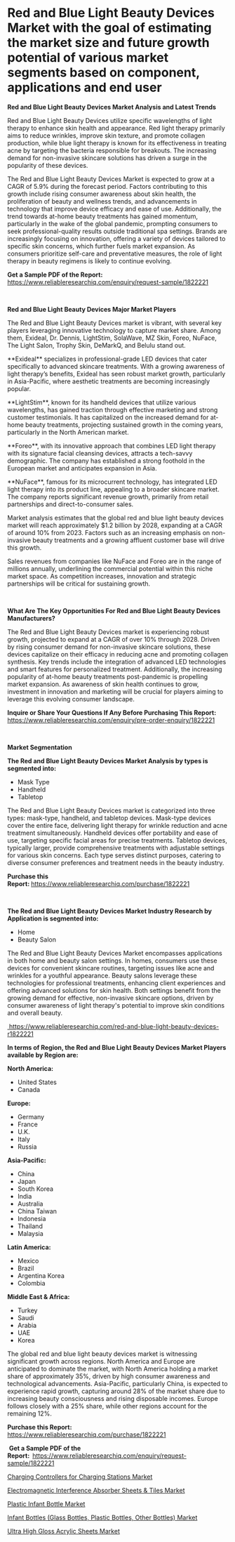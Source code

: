 <p><h1>Red and Blue Light Beauty Devices Market with the goal of estimating the market size and future growth potential of various market segments based on component, applications and end user</h1></p><p><strong>Red and Blue Light Beauty Devices Market Analysis and Latest Trends</strong></p>
<p><p>Red and Blue Light Beauty Devices utilize specific wavelengths of light therapy to enhance skin health and appearance. Red light therapy primarily aims to reduce wrinkles, improve skin texture, and promote collagen production, while blue light therapy is known for its effectiveness in treating acne by targeting the bacteria responsible for breakouts. The increasing demand for non-invasive skincare solutions has driven a surge in the popularity of these devices.</p><p>The Red and Blue Light Beauty Devices Market is expected to grow at a CAGR of 5.9% during the forecast period. Factors contributing to this growth include rising consumer awareness about skin health, the proliferation of beauty and wellness trends, and advancements in technology that improve device efficacy and ease of use. Additionally, the trend towards at-home beauty treatments has gained momentum, particularly in the wake of the global pandemic, prompting consumers to seek professional-quality results outside traditional spa settings. Brands are increasingly focusing on innovation, offering a variety of devices tailored to specific skin concerns, which further fuels market expansion. As consumers prioritize self-care and preventative measures, the role of light therapy in beauty regimens is likely to continue evolving.</p></p>
<p><strong>Get a Sample PDF of the Report:&nbsp;</strong> <a href="https://www.reliableresearchiq.com/enquiry/request-sample/1822221?utm_campaign=1144&utm_medium=2&utm_source=Github&utm_content=ia&utm_term=05042025&utm_id=red-and-blue-light-beauty-devices">https://www.reliableresearchiq.com/enquiry/request-sample/1822221</a></p>
<p>&nbsp;</p>
<p><strong>Red and Blue Light Beauty Devices Major Market Players</strong></p>
<p><p>The Red and Blue Light Beauty Devices market is vibrant, with several key players leveraging innovative technology to capture market share. Among them, Exideal, Dr. Dennis, LightStim, SolaWave, MZ Skin, Foreo, NuFace, The Light Salon, Trophy Skin, DeMarkQ, and Belulu stand out. </p><p>**Exideal** specializes in professional-grade LED devices that cater specifically to advanced skincare treatments. With a growing awareness of light therapy’s benefits, Exideal has seen robust market growth, particularly in Asia-Pacific, where aesthetic treatments are becoming increasingly popular.</p><p>**LightStim**, known for its handheld devices that utilize various wavelengths, has gained traction through effective marketing and strong customer testimonials. It has capitalized on the increased demand for at-home beauty treatments, projecting sustained growth in the coming years, particularly in the North American market.</p><p>**Foreo**, with its innovative approach that combines LED light therapy with its signature facial cleansing devices, attracts a tech-savvy demographic. The company has established a strong foothold in the European market and anticipates expansion in Asia.</p><p>**NuFace**, famous for its microcurrent technology, has integrated LED light therapy into its product line, appealing to a broader skincare market. The company reports significant revenue growth, primarily from retail partnerships and direct-to-consumer sales.</p><p>Market analysis estimates that the global red and blue light beauty devices market will reach approximately $1.2 billion by 2028, expanding at a CAGR of around 10% from 2023. Factors such as an increasing emphasis on non-invasive beauty treatments and a growing affluent customer base will drive this growth.</p><p>Sales revenues from companies like NuFace and Foreo are in the range of millions annually, underlining the commercial potential within this niche market space. As competition increases, innovation and strategic partnerships will be critical for sustaining growth.</p></p>
<p>&nbsp;</p>
<p><strong>What Are The Key Opportunities For Red and Blue Light Beauty Devices Manufacturers?</strong></p>
<p><p>The Red and Blue Light Beauty Devices market is experiencing robust growth, projected to expand at a CAGR of over 10% through 2028. Driven by rising consumer demand for non-invasive skincare solutions, these devices capitalize on their efficacy in reducing acne and promoting collagen synthesis. Key trends include the integration of advanced LED technologies and smart features for personalized treatment. Additionally, the increasing popularity of at-home beauty treatments post-pandemic is propelling market expansion. As awareness of skin health continues to grow, investment in innovation and marketing will be crucial for players aiming to leverage this evolving consumer landscape.</p></p>
<p><strong>Inquire or Share Your Questions If Any Before Purchasing This Report:</strong> <a href="https://www.reliableresearchiq.com/enquiry/pre-order-enquiry/1822221?utm_campaign=1144&utm_medium=2&utm_source=Github&utm_content=ia&utm_term=05042025&utm_id=red-and-blue-light-beauty-devices">https://www.reliableresearchiq.com/enquiry/pre-order-enquiry/1822221</a></p>
<p>&nbsp;</p>
<p><strong>Market Segmentation</strong></p>
<p><strong>The Red and Blue Light Beauty Devices Market Analysis by types is segmented into:</strong></p>
<p><ul><li>Mask Type</li><li>Handheld</li><li>Tabletop</li></ul></p>
<p><p>The Red and Blue Light Beauty Devices market is categorized into three types: mask-type, handheld, and tabletop devices. Mask-type devices cover the entire face, delivering light therapy for wrinkle reduction and acne treatment simultaneously. Handheld devices offer portability and ease of use, targeting specific facial areas for precise treatments. Tabletop devices, typically larger, provide comprehensive treatments with adjustable settings for various skin concerns. Each type serves distinct purposes, catering to diverse consumer preferences and treatment needs in the beauty industry.</p></p>
<p><strong>Purchase this Report:&nbsp;</strong><a href="https://www.reliableresearchiq.com/purchase/1822221?utm_campaign=1144&utm_medium=2&utm_source=Github&utm_content=ia&utm_term=05042025&utm_id=red-and-blue-light-beauty-devices">https://www.reliableresearchiq.com/purchase/1822221</a></p>
<p>&nbsp;</p>
<p><strong>The Red and Blue Light Beauty Devices Market Industry Research by Application is segmented into:</strong></p>
<p><ul><li>Home</li><li>Beauty Salon</li></ul></p>
<p><p>The Red and Blue Light Beauty Devices Market encompasses applications in both home and beauty salon settings. In homes, consumers use these devices for convenient skincare routines, targeting issues like acne and wrinkles for a youthful appearance. Beauty salons leverage these technologies for professional treatments, enhancing client experiences and offering advanced solutions for skin health. Both settings benefit from the growing demand for effective, non-invasive skincare options, driven by consumer awareness of light therapy's potential to improve skin conditions and overall beauty.</p></p>
<p><a href="https://www.reliableresearchiq.com/red-and-blue-light-beauty-devices-r1822221?utm_campaign=1144&utm_medium=2&utm_source=Github&utm_content=ia&utm_term=05042025&utm_id=red-and-blue-light-beauty-devices">&nbsp;https://www.reliableresearchiq.com/red-and-blue-light-beauty-devices-r1822221</a></p>
<p><strong>In terms of Region, the Red and Blue Light Beauty Devices Market Players available by Region are:</strong></p>
<p>
    <p> <strong> North America: </strong>
        <ul>
            <li>United States</li>
            <li>Canada</li>
        </ul>
        </p> 
    <p> <strong> Europe: </strong>
        <ul>
            <li>Germany</li>
            <li>France</li>
            <li>U.K.</li>
            <li>Italy</li>
            <li>Russia</li>
        </ul>
        </p> 
    <p> <strong> Asia-Pacific: </strong>
        <ul>
            <li>China</li>
            <li>Japan</li>
            <li>South Korea</li>
            <li>India</li>
            <li>Australia</li>
            <li>China Taiwan</li>
            <li>Indonesia</li>
            <li>Thailand</li>
            <li>Malaysia</li>
        </ul>
        </p> 
    <p> <strong> Latin America: </strong>
        <ul>
            <li>Mexico</li>
            <li>Brazil</li>
            <li>Argentina Korea</li>
            <li>Colombia</li>
        </ul>
        </p> 
    <p> <strong> Middle East & Africa: </strong>
        <ul>
            <li>Turkey</li>
            <li>Saudi</li>
            <li>Arabia</li>
            <li>UAE</li>
            <li>Korea</li>
        </ul>
    </p>
    </p>
<p><p>The global red and blue light beauty devices market is witnessing significant growth across regions. North America and Europe are anticipated to dominate the market, with North America holding a market share of approximately 35%, driven by high consumer awareness and technological advancements. Asia-Pacific, particularly China, is expected to experience rapid growth, capturing around 28% of the market share due to increasing beauty consciousness and rising disposable incomes. Europe follows closely with a 25% share, while other regions account for the remaining 12%.</p></p>
<p><strong>Purchase this Report: </strong><a href="https://www.reliableresearchiq.com/purchase/1822221?utm_campaign=1144&utm_medium=2&utm_source=Github&utm_content=ia&utm_term=05042025&utm_id=red-and-blue-light-beauty-devices">https://www.reliableresearchiq.com/purchase/1822221</a></p>
<p>&nbsp;<strong>Get a Sample PDF of the Report:&nbsp;&nbsp;</strong><a href="https://www.reliableresearchiq.com/enquiry/request-sample/1822221?utm_campaign=1144&utm_medium=2&utm_source=Github&utm_content=ia&utm_term=05042025&utm_id=red-and-blue-light-beauty-devices">https://www.reliableresearchiq.com/enquiry/request-sample/1822221</a></p>
<p><strong></strong></p>
<p><p><a href="https://github.com/waldarolka1j/Market-Research-Report-List-1/blob/main/charging-controllers-for-charging-stations-market.md?utm_campaign=1144&utm_medium=2&utm_source=Github&utm_content=ia&utm_term=05042025&utm_id=red-and-blue-light-beauty-devices">Charging Controllers for Charging Stations Market</a></p><p><a href="https://github.com/spineamosa0e/Market-Research-Report-List-1/blob/main/electromagnetic-interference-absorber-sheets-tiles-market.md?utm_campaign=1144&utm_medium=2&utm_source=Github&utm_content=ia&utm_term=05042025&utm_id=red-and-blue-light-beauty-devices">Electromagnetic Interference Absorber Sheets & Tiles Market</a></p><p><a href="https://github.com/dekamrapinq1/Market-Research-Report-List-1/blob/main/plastic-infant-bottle-market.md?utm_campaign=1144&utm_medium=2&utm_source=Github&utm_content=ia&utm_term=05042025&utm_id=red-and-blue-light-beauty-devices">Plastic Infant Bottle Market</a></p><p><a href="https://github.com/dumanelina6v/Market-Research-Report-List-1/blob/main/infant-bottles-glass-bottles-plastic-bottles-other-bottles-market.md?utm_campaign=1144&utm_medium=2&utm_source=Github&utm_content=ia&utm_term=05042025&utm_id=red-and-blue-light-beauty-devices">Infant Bottles (Glass Bottles, Plastic Bottles, Other Bottles) Market</a></p><p><a href="https://github.com/maaniwilka9y/Market-Research-Report-List-1/blob/main/ultra-high-gloss-acrylic-sheets-market.md?utm_campaign=1144&utm_medium=2&utm_source=Github&utm_content=ia&utm_term=05042025&utm_id=red-and-blue-light-beauty-devices">Ultra High Gloss Acrylic Sheets Market</a></p></p>